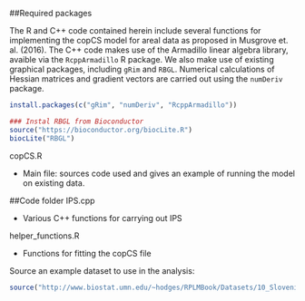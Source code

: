 ##Required packages

The R and C++ code contained herein include several functions for implementing the copCS model for areal data as proposed in Musgrove et. al. (2016). The C++ code makes use of the Armadillo linear algebra library, avaible via the `RcppArmadillo` R package. We also make use of existing graphical packages, including `gRim` and `RBGL`. Numerical calculations of Hessian matrices and gradient vectors are carried out using the `numDeriv` package.

```R
install.packages(c("gRim", "numDeriv", "RcppArmadillo"))

### Instal RBGL from Bioconductor
source("https://bioconductor.org/biocLite.R")
biocLite("RBGL")
```

copCS.R

  - Main file: sources code used and gives an example of running the model on existing data.


##Code folder
IPS.cpp
  - Various C++ functions for carrying out IPS
	
helper_functions.R
  - Functions for fitting the copCS file


Source an example dataset to use in the analysis:

```R
source("http://www.biostat.umn.edu/~hodges/RPLMBook/Datasets/10_Slovenian_stomach_cancer/Slovenia_stomach_cancer_data.txt")
```
